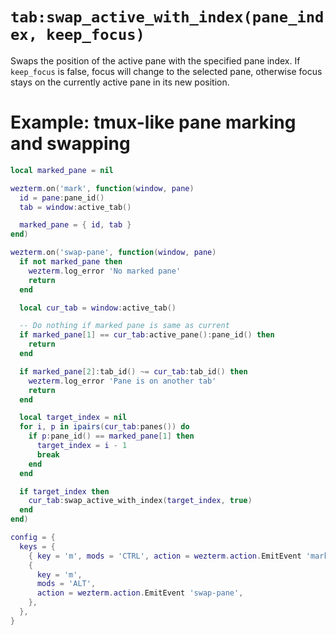 # `tab:swap_active_with_index(pane_index, keep_focus)`

Swaps the position of the active pane with the specified pane index. If `keep_focus` is false, focus will change to the selected pane, otherwise focus stays on the currently active pane in its new position.

# Example: tmux-like pane marking and swapping

```lua
local marked_pane = nil

wezterm.on('mark', function(window, pane)
  id = pane:pane_id()
  tab = window:active_tab()

  marked_pane = { id, tab }
end)

wezterm.on('swap-pane', function(window, pane)
  if not marked_pane then
    wezterm.log_error 'No marked pane'
    return
  end

  local cur_tab = window:active_tab()

  -- Do nothing if marked pane is same as current
  if marked_pane[1] == cur_tab:active_pane():pane_id() then
    return
  end

  if marked_pane[2]:tab_id() ~= cur_tab:tab_id() then
    wezterm.log_error 'Pane is on another tab'
    return
  end

  local target_index = nil
  for i, p in ipairs(cur_tab:panes()) do
    if p:pane_id() == marked_pane[1] then
      target_index = i - 1
      break
    end
  end

  if target_index then
    cur_tab:swap_active_with_index(target_index, true)
  end
end)

config = {
  keys = {
    { key = 'm', mods = 'CTRL', action = wezterm.action.EmitEvent 'mark' },
    {
      key = 'm',
      mods = 'ALT',
      action = wezterm.action.EmitEvent 'swap-pane',
    },
  },
}
```
